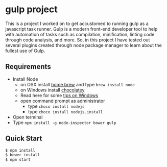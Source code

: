 # gulp project

This is a project I worked on to get accustomed to running gulp as a javascript task runner. Gulp is a modern front-end developer tool to help with automation of tasks such as compilation, minification, linting code through code analysis, and more. So, in this project I have tested out several plugins created through node package manager to learn about the fullest use of Gulp.

## Requirements

- Install Node
	- on OSX install [home brew](http://brew.sh/) and type `brew install node`
	- on Windows install [chocolatey](https://chocolatey.org/)
    - Read here for some [tips on Windows](http://jpapa.me/winnode)
    - open command prompt as administrator
        - type `choco install nodejs`
        - type `choco install nodejs.install`
- Open terminal
- Type `npm install -g node-inspector bower gulp`

## Quick Start

```bash
$ npm install
$ bower install
$ npm start
```
